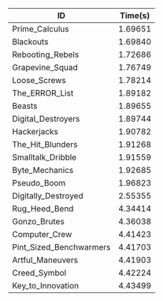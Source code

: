 |ID|Time(s)|
|-|-|
|Prime_Calculus|1.69651|
|Blackouts|1.69840|
|Rebooting_Rebels|1.72686|
|Grapevine_Squad|1.76749|
|Loose_Screws|1.78214|
|The_ERROR_List|1.89182|
|Beasts|1.89655|
|Digital_Destroyers|1.89744|
|Hackerjacks|1.90782|
|The_Hit_Blunders|1.91268|
|Smalltalk_Dribble|1.91559|
|Byte_Mechanics|1.92685|
|Pseudo_Boom|1.96823|
|Digitally_Destroyed|2.55355|
|Rug_Heed_Bend|4.34414|
|Gonzo_Brutes|4.36038|
|Computer_Crew|4.41423|
|Pint_Sized_Benchwarmers|4.41703|
|Artful_Maneuvers|4.41903|
|Creed_Symbol|4.42224|
|Key_to_Innovation|4.43499|
